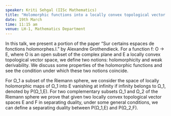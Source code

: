 ```yaml
---
speaker: Kriti Sehgal (IISc Mathematics) 
title: "Holomorphic functions into a locally convex topological vector space"
date: 19th March
time: 11:15 am
venue: LH-1, Mathematics Department
---
```


 In this talk, we present a portion of the paper “Sur certains espaces de fonctions holomorphes.I.” by Alexandre Grothendieck. For a function f: O → E, where O is an open subset of the complex
plane and E a locally convex topological vector space, we define two notions: holomorphicity and weak derivability. We discuss some properties of the holomorphic functions and see the condition under which
these two notions coincide.

For Ω_1 a subset of the Riemann sphere, we consider the space of locally holomorphic maps of Ω_1 into E vanishing at infinity if infinity belongs to Ω_1, denoted by P(Ω_1,E). For two complementary subsets
Ω_1 and Ω_2 of the Riemann sphere we prove that given two locally convex topological vector spaces E and F in separating duality, under some general conditions, we can define a separating duality between P(Ω_1,E) and P(Ω_2,F).
